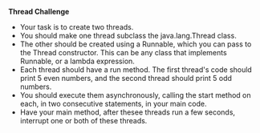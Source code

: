 **Thread Challenge**

- Your task is to create two threads.
- You should make one thread subclass the java.lang.Thread class. 
- The other should be created using a Runnable, which you can pass to the Thread constructor. This can be any class that implements Runnable, or a lambda expression. 
- Each thread should have a run method. The first thread's code should print 5 even numbers, and the second thread should print 5 odd numbers. 
- You should execute them asynchronously, calling the start method on each, in two consecutive statements, in your main code. 
- Have your main method, after thesee threads run a few seconds, interrupt one or both of these threads. 